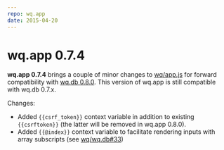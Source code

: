 ```yaml
---
repo: wq.app
date: 2015-04-20
---
```


# wq.app 0.7.4

**wq.app 0.7.4** brings a couple of minor changes to [wq/app.js](../wq.app/index.md) for forward compatibility with [wq.db 0.8.0](./wq.db-0.8.0.md).  This version of wq.app is still compatible with wq.db 0.7.x.

Changes:
- Added `{{csrf_token}}` context variable in addition to existing `{{csrftoken}}` (the latter will be removed in wq.app 0.8.0).
- Added `{{@index}}` context variable to facilitate rendering inputs with array subscripts (see [wq/wq.db#33](https://github.com/wq/wq.db/issues/33))
